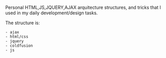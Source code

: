 Personal  HTML,JS,JQUERY,AJAX arquitecture structures, and tricks that I used in my daily development/design tasks.

The structure is:

    - ajax
    - html/css
    - jquery
    - coldfusion
    - js
    
